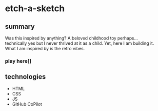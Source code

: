 # etch-a-sketch 

## summary 
Was this inspired by anything? A beloved childhood toy perhaps... technically yes but I never thrived at it as a child. Yet, here I am building it. What I am inspired by is the retro vibes. 

### play here[] 

## technologies 
- HTML 
- CSS
- JS 
- GitHub CoPilot 